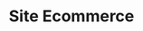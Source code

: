 ---
type: "project"
imgName: "shop-ecommerce.png"
path: "/portfolio/site-ecommerce"
title: "Site Ecommerce"
description: "Ce projet a été pour nous un bon moyen de revoir et d’approfondir les connaissances accumulées lors de la formation initiale. 
En dépit des images de pokémons présentes, ce site contient les fonctionnalités essentielles d’un site Ecommerce. Possibilité de créer un compte, d’ajouter des produits à son panier, et de passer commande.
Il y a également une interface administrateur permettant l’ajout, l’édition, la suppression de produits ainsi que le suivi de commande."
concept: "Site Ecommerce réalisé dans le cadre de la formation The Hacking Project Next avec deux camarades Lyonnais (Quentin et Charles) en télétravail"
githubLink: "https://github.com/orohellec/shop_ecommerce"
prodLink: "https://ecommercethp-production.herokuapp.com/"
stack: "ruby on rails,bootstrap,rspec,redis,sidekiq,docker,heroku"
---